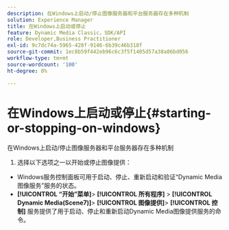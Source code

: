 ```yaml
---
description: 在Windows上启动/停止图像服务器和平台服务器存在多种机制
solution: Experience Manager
title: 在Windows上启动或停止
feature: Dynamic Media Classic，SDK/API
role: Developer,Business Practitioner
exl-id: 9c7dc74a-5965-428f-9146-6b39c46b318f
source-git-commit: 1ec8b59f442eb96c6c3f5f1405d57a38a86bd056
workflow-type: tm+mt
source-wordcount: '100'
ht-degree: 0%

---
```


# 在Windows上启动或停止{#starting-or-stopping-on-windows}

在Windows上启动/停止图像服务器和平台服务器存在多种机制

1. 选择以下选项之一以开始或停止图像提供：

* Windows服务控制面板可用于启动、停止、重新启动和验证“Dynamic Media图像服务”服务的状态。
* **[!UICONTROL “开始”菜单]**>  **[!UICONTROL 所有程序]** >  **[!UICONTROL Dynamic Media(Scene7)]**>  **[!UICONTROL 图像提供]**>  **[!UICONTROL 控制]** 服务提供了用于启动、停止和重新启动Dynamic Media图像提供服务的命令。

